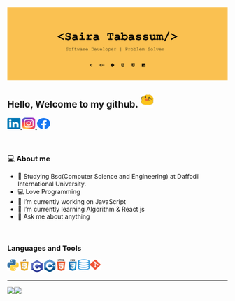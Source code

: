 <img src="https://github.com/sairatabassum/sairatabassum/blob/main/svg/Group%203.png">

## Hello, Welcome to my github. <img src="https://github.com/sairatabassum/sairatabassum/blob/main/svg/jumping.gif" width="30px">


<p>
  
  <a href="https://www.linkedin.com/in/saira-tabassum-6aaaa7202/">
    <img alt="LinkedIn" title="LinkedIn" height="25" width="30" src="https://raw.githubusercontent.com/sairatabassum/sairatabassum/main/svg/linkedin.svg">
  </a>
  
  
  <a href="https://www.instagram.com/saira_tabassum_/">
    <img alt="Instagram" title="Instagram" height="26" width="30" src="https://raw.githubusercontent.com/sairatabassum/sairatabassum/main/svg/instagram.svg">
  </a>
  
  <a href="https://web.facebook.com/saira.tabassum.98837/">
    <img alt="Facebook" title="Facebook" height="25" width="30" src="https://raw.githubusercontent.com/sairatabassum/sairatabassum/main/svg/facebook.svg">
  </a>
</p>
<br>

### 💻 About me

- 🏫 Studying Bsc(Computer Science and Engineering) at Daffodil International University.
- 💻 Love Programming
- 🔭 I’m currently working on JavaScript
- 🌱 I’m currently learning Algorithm & React js
- 💬 Ask me about anything

<br>

### Languages and Tools

<a href="https://www.python.org" target="_blank"> <img alt="Python" align="left" width="26px" title="Python" src="https://raw.githubusercontent.com/sairatabassum/sairatabassum/main/svg/python.svg"/></a>


<a href="https://www.w3schools.com/js/default.asp" target="_blank"> <img alt="JavaScript" align="left" width="26px" title="JavaScript" src="https://github.com/sairatabassum/sairatabassum/blob/main/svg/javascript.png"/></a>


<a href="https://www.geeksforgeeks.org/c-programming-language/?ref=ghm" target="_blank"> <img alt="C" align="left" width="32px" height="32px" title="C"
src="https://github.com/sairatabassum/sairatabassum/blob/main/svg/c-programming.png"/></a>

<a href="https://www.geeksforgeeks.org/c-plus-plus/" target="_blank"> <img alt="C++" align="left" width="26px" title="C++"
src="https://github.com/sairatabassum/sairatabassum/blob/main/svg/c%2B%2B.png"/></a>


<a href="https://www.w3schools.com/html/default.asp" target="_blank"> <img alt="Html" align="left" width="26px" title="Html"
src="https://github.com/sairatabassum/sairatabassum/blob/main/svg/html.png"/></a>


<a href="https://www.w3schools.com/css/default.asp" target="_blank"> <img alt="Css" align="left" width="26px" title="Css"
src="https://github.com/sairatabassum/sairatabassum/blob/main/svg/css.png"/></a>


<a href="https://www.w3schools.com/sql/" target="_blank"> <img alt="Sql" align="left" width="26px" height="24px" title="Sql"
src="https://github.com/sairatabassum/sairatabassum/blob/main/svg/sql-icon-24.jpg"/></a>


<a href="https://git-scm.com/" target="_blank"> <img alt="Git" align="left" width="26px" height="24px" title="Git"
src="https://github.com/sairatabassum/sairatabassum/blob/main/svg/Git_icon.png"/></a>

<br>
<br>
<hr>

<div>
  
<a href="https://github-readme-stats.vercel.app/api?username=sairatabassum&show_icons=true&theme=gotham">
  <img src="https://github-readme-stats.vercel.app/api?username=sairatabassum&show_icons=true&theme=gotham" align="left"/>
</a>
  
<a href="https://github-readme-stats.vercel.app/api/top-langs/?username=sairatabassum&hide=xslt&theme=gotham">
  <img src="https://github-readme-stats.vercel.app/api/top-langs/?username=sairatabassum&hide=xslt&theme=gotham" align="left"/>
</a>
</div>

<br>



